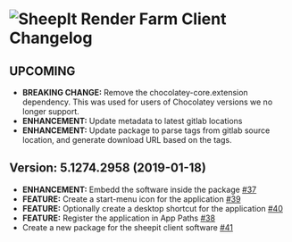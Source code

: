 # ![SheepIt Render Farm Client Changelog](https://img.shields.io/badge/SheepIt%20Render%20Farm%20Client-Package%20Changelog-blue.svg?style=for-the-badge)

## UPCOMING

- **BREAKING CHANGE:** Remove the chocolatey-core.extension dependency. This was used for users of Chocolatey versions we no longer support.
- **ENHANCEMENT:** Update metadata to latest gitlab locations
- **ENHANCEMENT:** Update package to parse tags from gitlab source location, and generate download URL based on the tags.

## Version: 5.1274.2958 (2019-01-18)

- **ENHANCEMENT:** Embedd the software inside the package [#37](https://github.com/AdmiringWorm/chocolatey-packages/issues/37)
- **FEATURE:** Create a start-menu icon for the application [#39](https://github.com/AdmiringWorm/chocolatey-packages/issues/39)
- **FEATURE:** Optionally create a desktop shortcut for the application [#40](https://github.com/AdmiringWorm/chocolatey-packages/issues/40)
- **FEATURE:** Register the application in App Paths [#38](https://github.com/AdmiringWorm/chocolatey-packages/issues/38)
- Create a new package for the sheepit client software [#41](https://github.com/AdmiringWorm/chocolatey-packages/issues/41)
